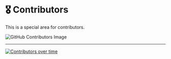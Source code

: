 # 🎖️ Contributors

This is a special area for contributors.

![GitHub Contributors Image](https://contrib.rocks/image?repo=agelospanagiotakis/personal_site)

---

[![Contributors over time](https://contributor-graph-api.apiseven.com/contributors-svg?chart=contributorOverTime&repo=agelospanagiotakis/personal_site)](https://www.apiseven.com/en/contributor-graph?chart=contributorOverTime&repo=agelospanagiotakis/personal_site)
